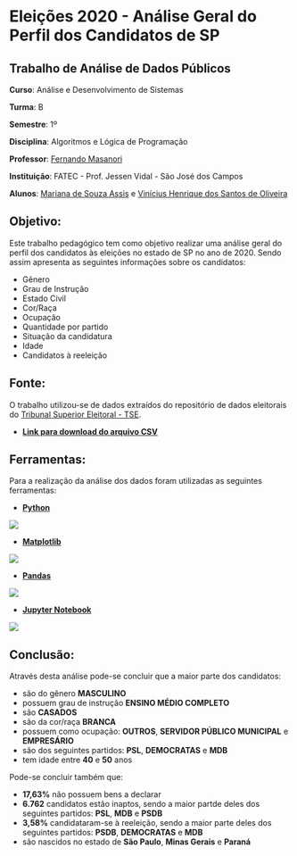 # Eleições 2020 - Análise Geral do Perfil dos Candidatos de SP

## Trabalho de Análise de Dados Públicos

**Curso**: Análise e Desenvolvimento de Sistemas

**Turma**: B

**Semestre**: 1º

**Disciplina**: Algoritmos e Lógica de Programação

**Professor**: [Fernando Masanori](https://github.com/fmasanori)

**Instituição**: FATEC - Prof. Jessen Vidal - São José dos Campos

**Alunos**: [Mariana de Souza Assis](https://github.com/mariana299) e [Vinícius Henrique dos Santos de Oliveira](https://github.com/vinicius-hso)

## Objetivo:

Este trabalho pedagógico tem como objetivo realizar uma análise geral do perfil dos candidatos às eleições no estado de SP no ano de 2020. Sendo assim apresenta as seguintes informações sobre os candidatos:

* Gênero
* Grau de Instrução
* Estado Civil
* Cor/Raça
* Ocupação
* Quantidade por partido
* Situação da candidatura
* Idade 
* Candidatos à reeleição

## Fonte:

O trabalho utilizou-se de dados extraídos do repositório de dados eleitorais do [Tribunal Superior Eleitoral - TSE](https://www.tse.jus.br/eleicoes/estatisticas/repositorio-de-dados-eleitorais-1).

* [**Link para download do arquivo CSV**](https://cdn.tse.jus.br/estatistica/sead/odsele/consulta_cand/consulta_cand_2020.zip)

## Ferramentas:

Para a realização da análise dos dados foram utilizadas as seguintes ferramentas:

* [**Python**](https://www.python.org/) 

![](https://github.com/vinicius-hso/eleicoes-2020-analise-candidatos-SP/blob/main/python_logo.png)

* [**Matplotlib**](https://matplotlib.org/)

![](https://github.com/vinicius-hso/eleicoes-2020-analise-candidatos-SP/blob/main/matplotlib_logo.png)

* [**Pandas**](https://pandas.pydata.org/)

![](https://github.com/vinicius-hso/eleicoes-2020-analise-candidatos-SP/blob/main/pandas_logo.png)

* [**Jupyter Notebook**](https://jupyter.org/)

![](https://github.com/vinicius-hso/eleicoes-2020-analise-candidatos-SP/blob/main/jupyter_logo.png)

## Conclusão:

Através desta análise pode-se concluir que a maior parte dos candidatos:

* são do gênero **MASCULINO**
* possuem grau de instrução **ENSINO MÉDIO COMPLETO**
* são **CASADOS**
* são da cor/raça **BRANCA**
* possuem como ocupação: **OUTROS**, **SERVIDOR PÚBLICO MUNICIPAL** e **EMPRESÁRIO**
* são dos seguintes partidos: **PSL**, **DEMOCRATAS** e **MDB**
* tem idade entre **40** e **50** anos

Pode-se concluir também que:

* **17,63%** não possuem bens a declarar
* **6.762** candidatos estão inaptos, sendo a maior partde deles dos seguintes partidos: **PSL**, **MDB** e **PSDB**
* **3,58%** candidataram-se à reeleição, sendo a maior parte deles dos seguintes partidos: **PSDB**, **DEMOCRATAS** e **MDB**
* são nascidos no estado de **São Paulo**, **Minas Gerais** e **Paraná**

